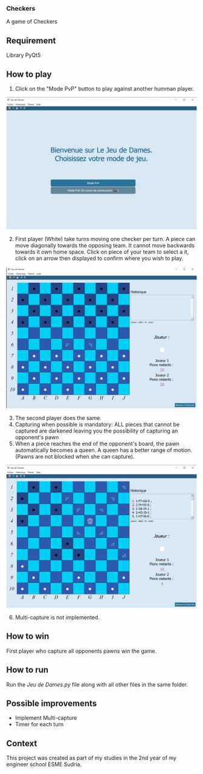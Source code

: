 ### Checkers
A game of Checkers

## Requirement
Library PyQt5

## How to play
1.  Click on the "Mode PvP" button to play against another humman player.

![img1_home_screen](/img/img1_home_screen.jpg)

2.  First player (White) take turns moving one checker per turn. A piece can move diagonally towards the opposing team. It cannot move backwards towards it own home space. Click on piece of your team to select a it, click on an arrow then displayed to confirm where you wish to play.

![img2_pawn_move](/img/img2_pawn_move.jpg)

3. The second player does the same.
4. Capturing when possible is mandatory: ALL pieces that cannot be captured are darkened leaving you the possibility of capturing an opponent's pawn
5. When a piece reaches the end of the opponent's board, the pawn automatically becomes a queen. A queen has a better range of motion. (Pawns are not blocked when she can capture).

![img3_queen_move](/img/img3_queen_move.jpg)

6.  Multi-capture is not implemented.

## How to win
First player who capture all opponents pawns win the game.

## How to run
Run the *Jeu de Dames.py* file along with all other files in the same folder.

## Possible improvements
- Implement Multi-capture
- Timer for each turn


## Context
This project was created as part of my studies in the 2nd year of my engineer school ESME Sudria.
